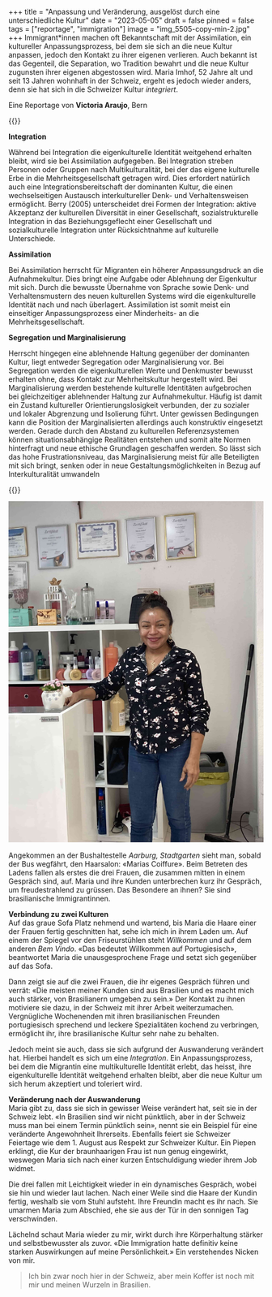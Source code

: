 +++
title = "Anpassung und Veränderung, ausgelöst durch eine unterschiedliche Kultur"
date = "2023-05-05"
draft = false
pinned = false
tags = ["reportage", "immigration"]
image = "img_5505-copy-min-2.jpg"
+++
Immigrant*innen machen oft Bekanntschaft mit der Assimilation, ein kultureller Anpassungsprozess, bei dem sie sich an die neue Kultur anpassen, jedoch den Kontakt zu ihrer eigenen verlieren. Auch bekannt ist das Gegenteil, die Separation, wo Tradition bewahrt und die neue Kultur zugunsten ihrer eigenen abgestossen wird. Maria Imhof, 52 Jahre alt und seit 13 Jahren wohnhaft in der Schweiz, ergeht es jedoch wieder anders, denn sie hat sich in die Schweizer Kultur *integriert*.

Eine Reportage von **Victoria Araujo**, Bern

{{<box>}}

**Integration** 

Während bei Integration die eigenkulturelle Identität weitgehend erhalten bleibt, wird sie bei Assimilation aufgegeben. Bei Integration streben Personen oder Gruppen nach Multikulturalität, bei der das eigene kulturelle Erbe in die Mehrheitsgesellschaft getragen wird. Dies erfordert natürlich auch eine Integrationsbereitschaft der dominanten Kultur, die einen wechselseitigen Austausch interkultureller Denk- und Verhaltensweisen ermöglicht. Berry (2005) unterscheidet drei Formen der Integration: aktive Akzeptanz der kulturellen Diversität in einer Gesellschaft, sozialstrukturelle Integration in das Beziehungsgeflecht einer Gesellschaft und sozialkulturelle Integration unter Rücksichtnahme auf kulturelle Unterschiede. 

**Assimilation** 

Bei Assimilation herrscht für Migranten ein höherer Anpassungsdruck an die Aufnahmekultur. Dies bringt eine Aufgabe oder Ablehnung der Eigenkultur mit sich. Durch die bewusste Übernahme von Sprache sowie Denk- und Verhaltensmustern des neuen kulturellen Systems wird die eigenkulturelle Identität nach und nach überlagert. Assimilation ist somit meist ein einseitiger Anpassungsprozess einer Minderheits- an die Mehrheitsgesellschaft. 

**Segregation und Marginalisierung** 

Herrscht hingegen eine ablehnende Haltung gegenüber der dominanten Kultur, liegt entweder Segregation oder Marginalisierung vor. Bei Segregation werden die eigenkulturellen Werte und Denkmuster bewusst erhalten ohne, dass Kontakt zur Mehrheitskultur hergestellt wird. Bei Marginalisierung werden bestehende kulturelle Identitäten aufgebrochen bei gleichzeitiger ablehnender Haltung zur Aufnahmekultur. Häufig ist damit ein Zustand kultureller Orientierungslosigkeit verbunden, der zu sozialer und lokaler Abgrenzung und Isolierung führt. Unter gewissen Bedingungen kann die Position der Marginalisierten allerdings auch konstruktiv eingesetzt werden. Gerade durch den Abstand zu kulturellen Referenzsystemen können situationsabhängige Realitäten entstehen und somit alte Normen hinterfragt und neue ethische Grundlagen geschaffen werden. So lässt sich das hohe Frustrationsniveau, das Marginalisierung meist für alle Beteiligten mit sich bringt, senken oder in neue Gestaltungsmöglichkeiten in Bezug auf Interkulturalität umwandeln

{{</box>}}

![Marias Coiffure: der Haarsalon einer brasilianischen Immigrantin](img_5505-copy-min-2.jpg)

Angekommen an der Bushaltestelle *Aarburg, Stadtgarten* sieht man, sobald der Bus wegfährt, den Haarsalon: «Marias Coiffure». Beim Betreten des Ladens fallen als erstes die drei Frauen, die zusammen mitten in einem Gespräch sind, auf. Maria und ihre Kunden unterbrechen kurz ihr Gespräch, um freudestrahlend zu grüssen. Das Besondere an ihnen? Sie sind brasilianische Immigrantinnen.  

**Verbindung zu zwei Kulturen**\
Auf das graue Sofa Platz nehmend und wartend, bis Maria die Haare einer der Frauen fertig geschnitten hat, sehe ich mich in ihrem Laden um. Auf einem der Spiegel vor den Friseurstühlen steht *Willkommen* und auf dem anderen *Bem Vindo*. «Das bedeutet Willkommen auf Portugiesisch», beantwortet Maria die unausgesprochene Frage und setzt sich gegenüber auf das Sofa. 

Dann zeigt sie auf die zwei Frauen, die ihr eigenes Gespräch führen und verrät: «Die meisten meiner Kunden sind aus Brasilien und es macht mich auch stärker, von Brasilianern umgeben zu sein.» Der Kontakt zu ihnen motiviere sie dazu, in der Schweiz mit ihrer Arbeit weiterzumachen. Vergnügliche Wochenenden mit ihren brasilianischen Freunden portugiesisch sprechend und leckere Spezialitäten kochend zu verbringen, ermöglicht ihr, ihre brasilianische Kultur sehr nahe zu behalten. 

Jedoch meint sie auch, dass sie sich aufgrund der Auswanderung verändert hat. Hierbei handelt es sich um eine *Integration*. Ein Anpassungsprozess, bei dem die Migrantin eine multikulturelle Identität erlebt, das heisst, ihre eigenkulturelle Identität weitgehend erhalten bleibt, aber die neue Kultur um sich herum akzeptiert und toleriert wird. 

**Veränderung nach der Auswanderung**\
Maria gibt zu, dass sie sich in gewisser Weise verändert hat, seit sie in der Schweiz lebt. «In Brasilien sind wir nicht pünktlich, aber in der Schweiz muss man bei einem Termin pünktlich sein», nennt sie ein Beispiel für eine veränderte Angewohnheit Ihrerseits. Ebenfalls feiert sie Schweizer Feiertage wie dem 1. August aus Respekt zur Schweizer Kultur. Ein Piepen erklingt, die Kur der braunhaarigen Frau ist nun genug eingewirkt, weswegen Maria sich nach einer kurzen Entschuldigung wieder ihrem Job widmet. 

Die drei fallen mit Leichtigkeit wieder in ein dynamisches Gespräch, wobei sie hin und wieder laut lachen. Nach einer Weile sind die Haare der Kundin fertig, weshalb sie vom Stuhl aufsteht. Ihre Freundin macht es ihr nach. Sie umarmen Maria zum Abschied, ehe sie aus der Tür in den sonnigen Tag verschwinden. 

Lächelnd schaut Maria wieder zu mir, wirkt durch ihre Körperhaltung stärker und selbstbewusster als zuvor. «Die Immigration hatte definitiv keine starken Auswirkungen auf meine Persönlichkeit.» Ein verstehendes Nicken von mir. 

> Ich bin zwar noch hier in der Schweiz, aber mein Koffer ist noch mit mir und meinen Wurzeln in Brasilien.